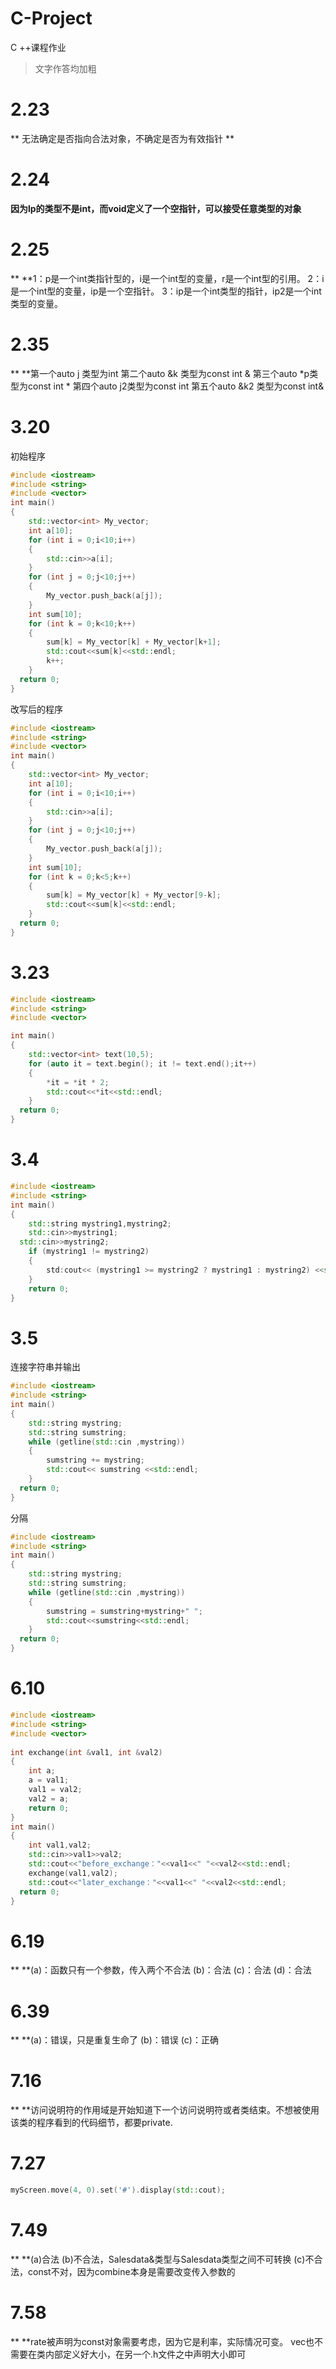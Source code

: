 # C-Project
C ++课程作业
>文字作答均加粗

# 2.23
** 无法确定是否指向合法对象，不确定是否为有效指针 **

# 2.24
**因为lp的类型不是int，而void定义了一个空指针，可以接受任意类型的对象**

# 2.25
** **1：p是一个int类指针型的，i是一个int型的变量，r是一个int型的引用。
     2：i是一个int型的变量，ip是一个空指针。
     3：ip是一个int类型的指针，ip2是一个int类型的变量。
     
# 2.35
** **第一个auto  j  类型为int
     第二个auto  &k 类型为const int &
     第三个auto *p类型为const int *
     第四个auto j2类型为const int
     第五个auto &k2 类型为const int&
     
# 3.20  
初始程序
``` c++
#include <iostream>
#include <string>
#include <vector>
int main()
{	
	std::vector<int> My_vector;
	int a[10];
	for (int i = 0;i<10;i++)
	{
		std::cin>>a[i];
	}
	for (int j = 0;j<10;j++)
	{
		My_vector.push_back(a[j]);
	}
	int sum[10];
	for (int k = 0;k<10;k++)
	{
		sum[k] = My_vector[k] + My_vector[k+1];
		std::cout<<sum[k]<<std::endl;
		k++;
	}
  return 0;
} 
```
改写后的程序
``` c++
#include <iostream>
#include <string>
#include <vector>
int main()
{	
	std::vector<int> My_vector;
	int a[10];
	for (int i = 0;i<10;i++)
	{
		std::cin>>a[i];
	}
	for (int j = 0;j<10;j++)
	{
		My_vector.push_back(a[j]);
	}
	int sum[10];
	for (int k = 0;k<5;k++)
	{
		sum[k] = My_vector[k] + My_vector[9-k];
		std::cout<<sum[k]<<std::endl;
	}
  return 0;
} 
```

# 3.23
``` c++
#include <iostream>
#include <string>
#include <vector>

int main()
{	
	std::vector<int> text(10,5);
	for (auto it = text.begin(); it != text.end();it++) 
	{
		*it = *it * 2;
		std::cout<<*it<<std::endl;	
	}
  return 0;
} 
```

# 3.4
``` c++
#include <iostream>
#include <string>
int main()
{	
	std::string mystring1,mystring2;
	std::cin>>mystring1;
  std::cin>>mystring2;
	if (mystring1 != mystring2)
	{
		std:cout<< (mystring1 >= mystring2 ? mystring1 : mystring2) <<std::endl;
	}
	return 0;
}
```

# 3.5
连接字符串并输出
``` c++
#include <iostream>
#include <string>
int main()
{	
	std::string mystring;
	std::string sumstring;
	while (getline(std::cin ,mystring))
	{
		sumstring += mystring;
		std::cout<< sumstring <<std::endl;
	}
  return 0;
}	
```
分隔
``` c++
#include <iostream>
#include <string>
int main()
{	
	std::string mystring;
	std::string sumstring;
	while (getline(std::cin ,mystring))
	{
		sumstring = sumstring+mystring+" ";
		std::cout<<sumstring<<std::endl;
	}
  return 0;
}
```

# 6.10
``` c++
#include <iostream>
#include <string>
#include <vector>
 
int exchange(int &val1, int &val2)
{
	int a;
	a = val1;
	val1 = val2;
	val2 = a;
	return 0;
}
int main()
{	
	int val1,val2;
	std::cin>>val1>>val2;
	std::cout<<"before_exchange："<<val1<<" "<<val2<<std::endl;
	exchange(val1,val2);
	std::cout<<"later_exchange："<<val1<<" "<<val2<<std::endl;
  return 0;
}
```

# 6.19
** **(a)：函数只有一个参数，传入两个不合法
     (b)：合法
     (c)：合法
     (d)：合法
     
# 6.39
** **(a)：错误，只是重复生命了
     (b)：错误
     (c)：正确
     
# 7.16
** **访问说明符的作用域是开始知道下一个访问说明符或者类结束。不想被使用该类的程序看到的代码细节，都要private.

# 7.27
``` c++
myScreen.move(4, 0).set('#').display(std::cout);
```

# 7.49
** **(a)合法
     (b)不合法，Salesdata&类型与Salesdata类型之间不可转换
     (c)不合法，const不对，因为combine本身是需要改变传入参数的

# 7.58
** **rate被声明为const对象需要考虑，因为它是利率，实际情况可变。
     vec也不需要在类内部定义好大小，在另一个.h文件之中声明大小即可

